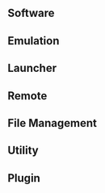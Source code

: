 ## Software


## Emulation


## Launcher


## Remote


## File Management


## Utility


## Plugin

